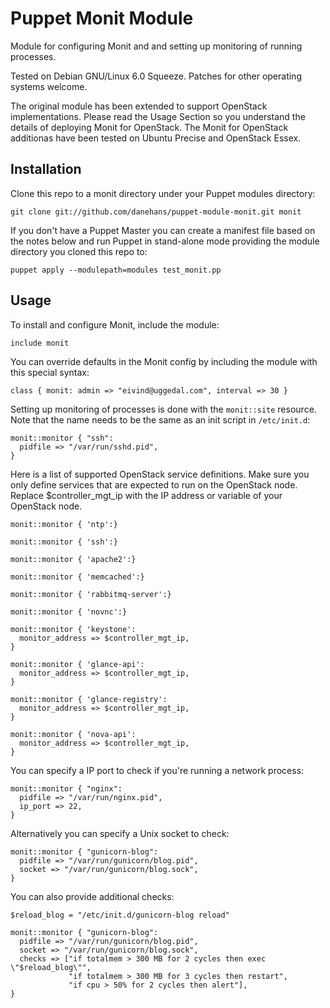 Puppet Monit Module
===================

Module for configuring Monit and and setting up monitoring
of running processes.

Tested on Debian GNU/Linux 6.0 Squeeze. Patches for other
operating systems welcome.

The original module has been extended to support OpenStack implementations.
Please read the Usage Section so you understand the details of deploying Monit
for OpenStack.  The Monit for OpenStack additionas have been tested on Ubuntu Precise
and OpenStack Essex.


Installation
------------

Clone this repo to a monit directory under your Puppet
modules directory:

    git clone git://github.com/danehans/puppet-module-monit.git monit

If you don't have a Puppet Master you can create a manifest file
based on the notes below and run Puppet in stand-alone mode
providing the module directory you cloned this repo to:

    puppet apply --modulepath=modules test_monit.pp


Usage
-----

To install and configure Monit, include the module:

    include monit

You can override defaults in the Monit config by including
the module with this special syntax:

    class { monit: admin => "eivind@uggedal.com", interval => 30 }

Setting up monitoring of processes is done with the `monit::site` resource.
Note that the name needs to be the same as an init script in `/etc/init.d`:

    monit::monitor { "ssh":
      pidfile => "/var/run/sshd.pid",
    }

Here is a list of supported OpenStack service definitions.  Make sure you only define services
that are expected to run on the OpenStack node.  Replace $controller_mgt_ip with the IP address
or variable of your OpenStack node.

    monit::monitor { 'ntp':}

    monit::monitor { 'ssh':}

    monit::monitor { 'apache2':}
    
    monit::monitor { 'memcached':}
    
    monit::monitor { 'rabbitmq-server':}
    
    monit::monitor { 'novnc':}
    
    monit::monitor { 'keystone':
      monitor_address => $controller_mgt_ip,
    }
    
    monit::monitor { 'glance-api':
      monitor_address => $controller_mgt_ip,
    }

    monit::monitor { 'glance-registry':
      monitor_address => $controller_mgt_ip,
    }

    monit::monitor { 'nova-api':
      monitor_address => $controller_mgt_ip,
    }


You can specify a IP port to check if you're running a network process:

    monit::monitor { "nginx":
      pidfile => "/var/run/nginx.pid",
      ip_port => 22,
    }

Alternatively you can specify a Unix socket to check:

    monit::monitor { "gunicorn-blog":
      pidfile => "/var/run/gunicorn/blog.pid",
      socket => "/var/run/gunicorn/blog.sock",
    }

You can also provide additional checks:

    $reload_blog = "/etc/init.d/gunicorn-blog reload"

    monit::monitor { "gunicorn-blog":
      pidfile => "/var/run/gunicorn/blog.pid",
      socket => "/var/run/gunicorn/blog.sock",
      checks => ["if totalmem > 300 MB for 2 cycles then exec \"$reload_blog\"",
                 "if totalmem > 300 MB for 3 cycles then restart",
                 "if cpu > 50% for 2 cycles then alert"],
    }
